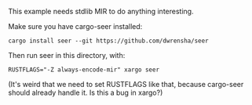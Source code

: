 This example needs stdlib MIR to do anything interesting.

Make sure you have cargo-seer installed:

```
cargo install seer --git https://github.com/dwrensha/seer
```

Then run seer in this directory, with:

```
RUSTFLAGS="-Z always-encode-mir" xargo seer
```

(It's weird that we need to set RUSTFLAGS like that, because
cargo-seer should already handle it. Is this a bug in xargo?)

